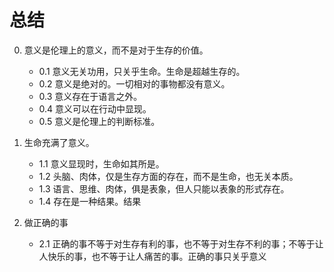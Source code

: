 # 总结

0. 意义是伦理上的意义，而不是对于生存的价值。
	- 0.1 意义无关功用，只关乎生命。生命是超越生存的。
	- 0.2 意义是绝对的。一切相对的事物都没有意义。
	- 0.3 意义存在于语言之外。
	- 0.4 意义可以在行动中显现。
	- 0.5 意义是伦理上的判断标准。

1. 生命充满了意义。
	- 1.1 意义显现时，生命如其所是。
	- 1.2 头脑、肉体，仅是生存方面的存在，而不是生命，也无关本质。
	- 1.3 语言、思维、肉体，俱是表象，但人只能以表象的形式存在。
	- 1.4 存在是一种结果。结果

2. 做正确的事
	- 2.1 正确的事不等于对生存有利的事，也不等于对生存不利的事；不等于让人快乐的事，也不等于让人痛苦的事。正确的事只关乎意义
<!--stackedit_data:
eyJoaXN0b3J5IjpbODEwODQ5OTIwLDE0MjYxNjEyMjMsNjY1Nj
IwODkwLDE0MzQ5OTIxMjgsLTE4MzAxNjU3MTldfQ==
-->